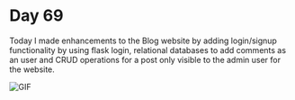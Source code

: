 Day 69
================================================================================

Today I made enhancements to the Blog website by adding login/signup functionality by using flask login, relational databases to add comments as an user and CRUD operations for a post only visible to the admin user for the website.

![GIF](Blog_Auth.gif)
